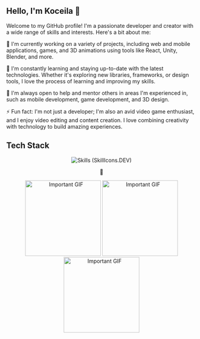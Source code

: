 ## Hello, I'm Koceila 👋

Welcome to my GitHub profile! I'm a passionate developer and creator with a wide range of skills and interests. Here's a bit about me:

🔭 I'm currently working on a variety of projects, including web and mobile applications, games, and 3D animations using tools like React, Unity, Blender, and more.

🌱 I'm constantly learning and staying up-to-date with the latest technologies. Whether it's exploring new libraries, frameworks, or design tools, I love the process of learning and improving my skills.

🤔 I'm always open to help and mentor others in areas I'm experienced in, such as mobile development, game development, and 3D design.

⚡ Fun fact: I'm not just a developer; I'm also an avid video game enthusiast, and I enjoy video editing and content creation. I love combining creativity with technology to build amazing experiences.

## Tech Stack

<p align="center"><img src="https://skillicons.dev/icons?i=blender,css,electron,fastapi,react,figma,firebase,gamemakerstudio,godot,html,java,js,md,materialui,mongodb,nextjs,nodejs,py,react,redux,sqlite,supabase,tailwind,ts,unity,visualstudio,vscode&perline=8" alt="Skills (SkillIcons.DEV)">
</p>


<p align="center">👀</p>
<p align="center">
<img src="https://media.tenor.com/nBt6RZkFJh8AAAAi/never-gonna.gif" alt="Important GIF" width="200" height="200">
<img src="https://media.tenor.com/nBt6RZkFJh8AAAAi/never-gonna.gif" alt="Important GIF" width="200" height="200">
<img src="https://media.tenor.com/nBt6RZkFJh8AAAAi/never-gonna.gif" alt="Important GIF" width="200" height="200">

</p>

 



<!--
**KoceilaDRK/KoceilaDRK** is a ✨ _special_ ✨ repository because its `README.md` (this file) appears on your GitHub profile.

Here are some ideas to get you started:

- 🔭 I’m currently working on ...
- 🌱 I’m currently learning ...
- 👯 I’m looking to collaborate on ...
- 🤔 I’m looking for help with ...
- 💬 Ask me about ...
- 📫 How to reach me: ...
- 😄 Pronouns: ...
- ⚡ Fun fact: ...
-->
